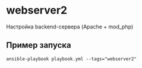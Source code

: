 webserver2
=========

Настройка backend-сервера (Apache + mod_php)

Пример запуска
------------
`ansible-playbook playbook.yml --tags="webserver2"`
